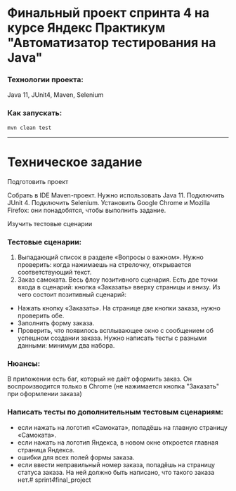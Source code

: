 # Финальный проект спринта 4 на курсе Яндекс Практикум "Автоматизатор тестирования на Java"

### Технологии проекта:

Java 11, JUnit4, Maven, Selenium

### Как запускать:

`mvn clean test`


___________________________________________________________________________________
# Техническое задание

Подготовить проект

Собрать в IDE Maven-проект. Нужно использовать Java 11. Подключить JUnit 4. Подключить Selenium. 
Установить Google Chrome и Mozilla Firefox: они понадобятся, чтобы выполнить задание.

Изучить тестовые сценарии

### Тестовые сценарии:
1. Выпадающий список в разделе «Вопросы о важном». Нужно проверить: когда нажимаешь на стрелочку, открывается соответствующий текст.
2. Заказ самоката. Весь флоу позитивного сценария. Есть две точки входа в сценарий: кнопка «Заказать» вверху страницы и внизу. Из чего состоит позитивный сценарий:
- Нажать кнопку «Заказать». На странице две кнопки заказа, нужно проверить обе. 
- Заполнить форму заказа. 
- Проверить, что появилось всплывающее окно с сообщением об успешном создании заказа. Нужно написать тесты с разными данными: минимум два набора. 


### Нюансы:

В приложении есть баг, который не даёт оформить заказ. Он воспроизводится только в Chrome (не нажимается кнопка "Заказать" при оформлении заказа)

### Написать тесты по дополнительным тестовым сценариям:

- если нажать на логотип «Самоката», попадёшь на главную страницу «Самоката».
- если нажать на логотип Яндекса, в новом окне откроется главная страница Яндекса.
- ошибки для всех полей формы заказа.
- если ввести неправильный номер заказа, попадёшь на страницу статуса заказа. На ней должно быть написано, что такого заказа нет.#   s p r i n t _ 4 _ f i n a l _ p r o j e c t  
 